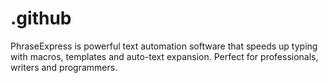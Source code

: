 # .github
PhraseExpress is powerful text automation software that speeds up typing with macros, templates and auto-text expansion. Perfect for professionals, writers and programmers.
